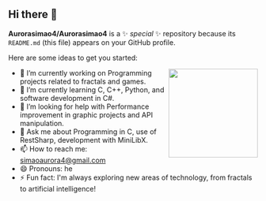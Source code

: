 ## Hi there 👋


**Aurorasimao4/Aurorasimao4** is a ✨ _special_ ✨ repository because its `README.md` (this file) appears on your GitHub profile.

Here are some ideas to get you started:

<div>
  <img align="right" height="180em" src="https://github-readme-stats.vercel.app/api/top-langs/?username=Aurorasimao4&layout=compact&langs_count=16&theme=great-gatsby"/>
</div>

- 🔭 I’m currently working on Programming projects related to fractals and games.
- 🌱 I’m currently learning C, C++, Python, and software development in C#.
- 🤔 I’m looking for help with Performance improvement in graphic projects and API manipulation.
- 💬 Ask me about Programming in C, use of RestSharp, development with MiniLibX.
- 📫 How to reach me: simaoaurora4@gmail.com
- 😄 Pronouns: he
- ⚡ Fun fact: I'm always exploring new areas of technology, from fractals to artificial intelligence!
  
